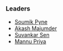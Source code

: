 ### Leaders
* [Soumik Pyne ](mailto:soumik.pyne@owasp.org)
* [Akash Majumder ](mailto:akash.majumder@owasp.org)
* [Suvankar Sen ](mailto:suvankar.sen@owasp.org)
* [Mannu Priya](mailto:mannu.priya@owasp.org)
